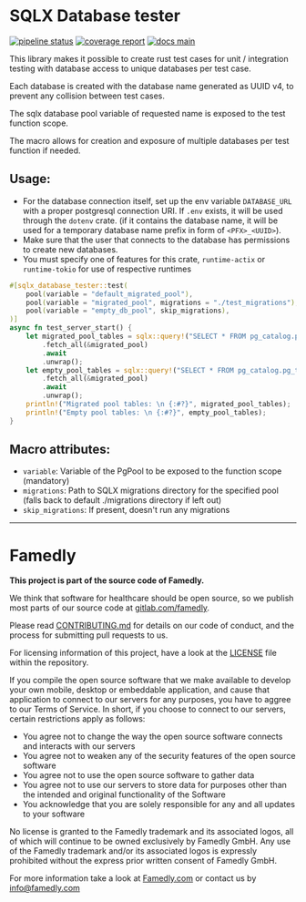 # SQLX Database tester

[![pipeline status][badge-pipeline-img]][badge-pipeline-url]
[![coverage report][badge-coverage-img]][badge-coverage-url]
[![docs main][badge-docs-main-img]][badge-docs-main-url]

[badge-pipeline-img]: https://gitlab.com/famedly/company/backend/libraries/sqlx-database-tester/badges/main/pipeline.svg
[badge-pipeline-url]: https://gitlab.com/famedly/company/backend/libraries/sqlx-database-tester/-/commits/main
[badge-coverage-img]: https://gitlab.com/famedly/company/backend/libraries/sqlx-database-tester/badges/main/coverage.svg
[badge-coverage-url]: https://gitlab.com/famedly/company/backend/libraries/sqlx-database-tester/-/commits/main
[badge-docs-main-img]: https://img.shields.io/badge/docs-main-blue
[badge-docs-main-url]: https://famedly.gitlab.io/company/backend/libraries/sqlx-database-tester/sqlx_database_tester/index.html

This library makes it possible to create rust test cases for unit / integration testing with database access to unique databases per test case.

Each database is created with the database name generated as UUID v4, to prevent any collision between test cases.

The sqlx database pool variable of requested name is exposed to the test function scope.

The macro allows for creation and exposure of multiple databases per test function if needed.

## Usage:
- For the database connection itself, set up the env variable `DATABASE_URL` with a proper postgresql connection URI.
  If `.env` exists, it will be used through the `dotenv` crate. (if it contains the database name, it will be used for a temporary database name prefix in form of `<PFX>_<UUID>`).
- Make sure that the user that connects to the database has permissions to create new databases.
- You must specify one of features for this crate, `runtime-actix` or `runtime-tokio` for use of respective runtimes

```rust
#[sqlx_database_tester::test(
    pool(variable = "default_migrated_pool"),
    pool(variable = "migrated_pool", migrations = "./test_migrations"),
    pool(variable = "empty_db_pool", skip_migrations),
)]
async fn test_server_start() {
    let migrated_pool_tables = sqlx::query!("SELECT * FROM pg_catalog.pg_tables")
        .fetch_all(&migrated_pool)
        .await
        .unwrap();
    let empty_pool_tables = sqlx::query!("SELECT * FROM pg_catalog.pg_tables")
        .fetch_all(&migrated_pool)
        .await
        .unwrap();
    println!("Migrated pool tables: \n {:#?}", migrated_pool_tables);
    println!("Empty pool tables: \n {:#?}", empty_pool_tables);
}
```

## Macro attributes:

- `variable`: Variable of the PgPool to be exposed to the function scope (mandatory)
- `migrations`: Path to SQLX migrations directory for the specified pool (falls back to default ./migrations directory if left out)
- `skip_migrations`: If present, doesn't run any migrations

----------------------------------------------------------------------

# Famedly

**This project is part of the source code of Famedly.**

We think that software for healthcare should be open source, so we publish most
parts of our source code at [gitlab.com/famedly](https://gitlab.com/famedly/company).

Please read [CONTRIBUTING.md](CONTRIBUTING.md) for details on our code of
conduct, and the process for submitting pull requests to us.

For licensing information of this project, have a look at the [LICENSE](LICENSE.md)
file within the repository.

If you compile the open source software that we make available to develop your
own mobile, desktop or embeddable application, and cause that application to
connect to our servers for any purposes, you have to aggree to our Terms of
Service. In short, if you choose to connect to our servers, certain restrictions
apply as follows:

- You agree not to change the way the open source software connects and
  interacts with our servers
- You agree not to weaken any of the security features of the open source software
- You agree not to use the open source software to gather data
- You agree not to use our servers to store data for purposes other than
  the intended and original functionality of the Software
- You acknowledge that you are solely responsible for any and all updates to
  your software

No license is granted to the Famedly trademark and its associated logos, all of
which will continue to be owned exclusively by Famedly GmbH. Any use of the
Famedly trademark and/or its associated logos is expressly prohibited without
the express prior written consent of Famedly GmbH.

For more
information take a look at [Famedly.com](https://famedly.com) or contact
us by [info@famedly.com](mailto:info@famedly.com?subject=[GitLab]%20More%20Information%20)
